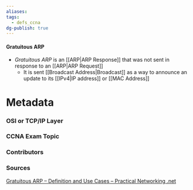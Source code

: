 ```yaml
---
aliases: 
tags:
  - defs_ccna
dg-publish: true
---
```

#### Gratuitous ARP
- *Gratuitous ARP* is an [[ARP|ARP Response]] that was not sent in response to an [[ARP|ARP Request]]
	- It is sent [[Broadcast Address|Broadcast]] as a way to announce an update to its [[IPv4|IP address]] or [[MAC Address]]







# Metadata
### OSI or TCP/IP Layer

### CCNA Exam Topic

### Contributors

### Sources
[Gratuitous ARP – Definition and Use Cases – Practical Networking .net](https://www.practicalnetworking.net/series/arp/gratuitous-arp/)
